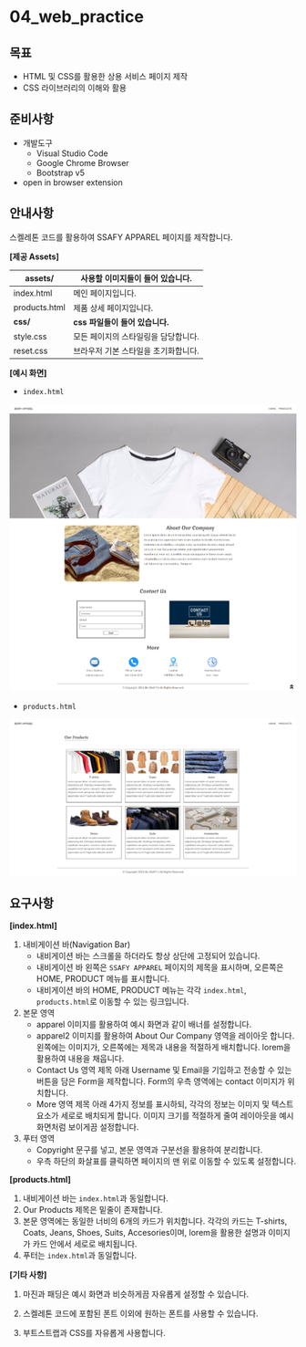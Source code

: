# 04_web_practice

## 목표

* HTML 및 CSS를 활용한 상용 서비스 페이지 제작
* CSS 라이브러리의 이해와 활용



## 준비사항

* 개발도구
  - Visual Studio Code
  - Google Chrome Browser
  - Bootstrap v5
* open in browser extension



## 안내사항

스켈레톤 코드를 활용하여 SSAFY APPAREL 페이지를 제작합니다.



**[제공 Assets]**

| assets/       | 사용할 이미지들이 들어 있습니다.     |
| ------------- | ------------------------------------ |
| index.html    | 메인 페이지입니다.                   |
| products.html | 제품 상세 페이지입니다.              |
| **css/**      | **css 파일들이 들어 있습니다.**      |
| style.css     | 모든 페이지의 스타일링을 담당합니다. |
| reset.css     | 브라우저 기본 스타일을 초기화합니다. |



**[예시 화면]**

* `index.html`

![image-20220726015952799](README.assets/image-20220726015952799.png)



* `products.html`

![image-20220726020011356](README.assets/image-20220726020011356.png)





## 요구사항

**[index.html]**

1. 내비게이션 바(Navigation Bar)
   * 내비게이션 바는 스크롤을 하더라도 항상 상단에 고정되어 있습니다.
   * 내비게이션 바 왼쪽은 `SSAFY APPAREL` 페이지의 제목을 표시하며, 오른쪽은 HOME, PRODUCT 메뉴를 표시합니다.
   * 내비게이션 바의 HOME, PRODUCT 메뉴는 각각 `index.html`, `products.html`로 이동할 수 있는 링크입니다.
2. 본문 영역
   * apparel 이미지를 활용하여 예시 화면과 같이 배너를 설정합니다.
   * apparel2 이미지를 활용하여 About Our Company 영역을 레이아웃 합니다. 왼쪽에는 이미지가, 오른쪽에는 제목과 내용을 적절하게 배치합니다. lorem을 활용하여 내용을 채웁니다.
   * Contact Us 영역 제목 아래 Username 및 Email을 기입하고 전송할 수 있는 버튼을 담은 Form을 제작합니다. Form의 우측 영역에는 contact 이미지가 위치합니다.
   * More 영역 제목 아래 4가지 정보를 표시하되, 각각의 정보는 이미지 및 텍스트 요소가 세로로  배치되게 합니다. 이미지 크기를 적절하게 줄여 레이아웃을 예시 화면처럼 보이게끔 설정합니다.
3. 푸터 영역
   * Copyright 문구를 넣고, 본문 영역과 구분선을 활용하여 분리합니다.
   * 우측 하단의 화살표를 클릭하면 페이지의 맨 위로 이동할 수 있도록 설정합니다.



**[products.html]**

1. 내비게이션 바는 `index.html`과 동일합니다.
2. Our Products 제목은 밑줄이 존재합니다.
3. 본문 영역에는 동일한 너비의 6개의 카드가 위치합니다. 각각의 카드는 T-shirts, Coats, Jeans, Shoes, Suits, Accesories이며, lorem을 활용한 설명과 이미지가 카드 안에서 세로로 배치됩니다.
4. 푸터는 `index.html`과 동일합니다.



**[기타 사항]**

1. 마진과 패딩은 예시 화면과 비슷하게끔 자유롭게 설정할 수 있습니다.
2. 스켈레톤 코드에 포함된 폰트 이외에 원하는 폰트를 사용할 수 있습니다.

3. 부트스트랩과 CSS를 자유롭게 사용합니다.

